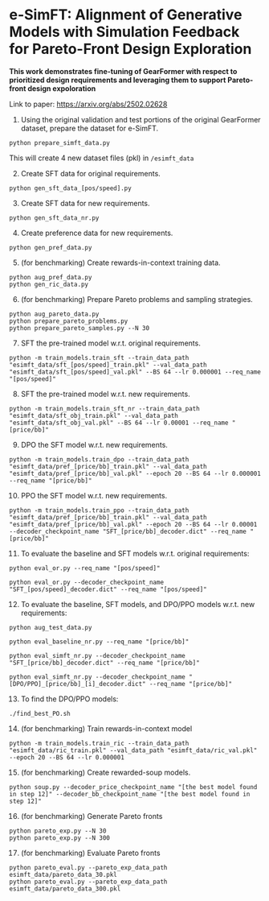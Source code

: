 # e-SimFT: Alignment of Generative Models with Simulation Feedback for Pareto-Front Design Exploration

**This work demonstrates fine-tuning of GearFormer with respect to prioritized design requirements and leveraging them to support Pareto-front design expoloration**

Link to paper: https://arxiv.org/abs/2502.02628

1. Using the original validation and test portions of the original GearFormer dataset, prepare the dataset for e-SimFT.

```
python prepare_simft_data.py
```

This will create 4 new dataset files (pkl) in `/esimft_data`

2. Create SFT data for original requirements.

```
python gen_sft_data_[pos/speed].py
```

3. Create SFT data for new requirements.

```
python gen_sft_data_nr.py
```

4. Create preference data for new requirements.

```
python gen_pref_data.py
```

5. (for benchmarking) Create rewards-in-context training data.

```
python aug_pref_data.py
python gen_ric_data.py
```

6. (for benchmarking) Prepare Pareto problems and sampling strategies.

```
python aug_pareto_data.py
python prepare_pareto_problems.py
python prepare_pareto_samples.py --N 30
```

7. SFT the pre-trained model w.r.t. original requirements.

```
python -m train_models.train_sft --train_data_path "esimft_data/sft_[pos/speed]_train.pkl" --val_data_path "esimft_data/sft_[pos/speed]_val.pkl" --BS 64 --lr 0.000001 --req_name "[pos/speed]"
```

8. SFT the pre-trained model w.r.t. new requirements.

```
python -m train_models.train_sft_nr --train_data_path "esimft_data/sft_obj_train.pkl" --val_data_path "esimft_data/sft_obj_val.pkl" --BS 64 --lr 0.00001 --req_name "[price/bb]"
```


9. DPO the SFT model w.r.t. new requirements.

```
python -m train_models.train_dpo --train_data_path "esimft_data/pref_[price/bb]_train.pkl" --val_data_path "esimft_data/pref_[price/bb]_val.pkl" --epoch 20 --BS 64 --lr 0.000001 --req_name "[price/bb]"
```

10. PPO the SFT model w.r.t. new requirements.

```
python -m train_models.train_ppo --train_data_path "esimft_data/pref_[price/bb]_train.pkl" --val_data_path "esimft_data/pref_[price/bb]_val.pkl" --epoch 20 --BS 64 --lr 0.00001 --decoder_checkpoint_name "SFT_[price/bb]_decoder.dict" --req_name "[price/bb]"
```

11. To evaluate the baseline and SFT models w.r.t. original requirements:

```
python eval_or.py --req_name "[pos/speed]"

python eval_or.py --decoder_checkpoint_name "SFT_[pos/speed]_decoder.dict" --req_name "[pos/speed]"

```

12. To evaluate the baseline, SFT models, and DPO/PPO models w.r.t. new requirements:

```
python aug_test_data.py

python eval_baseline_nr.py --req_name "[price/bb]"

python eval_simft_nr.py --decoder_checkpoint_name "SFT_[price/bb]_decoder.dict" --req_name "[price/bb]"

python eval_simft_nr.py --decoder_checkpoint_name "[DPO/PPO]_[price/bb]_[i]_decoder.dict" --req_name "[price/bb]"
```

13. To find the DPO/PPO models:

```
./find_best_PO.sh
```

14. (for benchmarking) Train rewards-in-context model

```
python -m train_models.train_ric --train_data_path "esimft_data/ric_train.pkl" --val_data_path "esimft_data/ric_val.pkl" --epoch 20 --BS 64 --lr 0.000001
```

15. (for benchmarking) Create rewarded-soup models. 

```
python soup.py --decoder_price_checkpoint_name "[the best model found in step 12]" --decoder_bb_checkpoint_name "[the best model found in step 12]"
```

16. (for benchmarking) Generate Pareto fronts

```
python pareto_exp.py --N 30
python pareto_exp.py --N 300
```

17. (for benchmarking) Evaluate Pareto fronts

```
python pareto_eval.py --pareto_exp_data_path esimft_data/pareto_data_30.pkl
python pareto_eval.py --pareto_exp_data_path esimft_data/pareto_data_300.pkl
```
